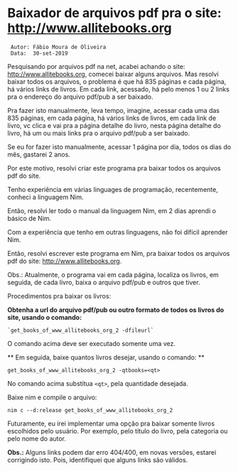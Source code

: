 # Baixador de arquivos pdf pra o site: http://www.allitebooks.org
` Autor: Fábio Moura de Oliveira`       
` Data:  30-set-2019`

Pesquisando por arquivos pdf na net, acabei achando o site: http://www.allitebooks.org, comecei baixar alguns arquivos.
Mas resolvi baixar todos os arquivos, o problema é que há 835 páginas e cada página, há vários links de livros. Em cada link, acessado, há pelo menos 1 ou 2 links pra o endereço do arquivo pdf/pub a ser baixado.

Pra fazer isto manualmente, leva tempo, imagine, acessar cada uma das 835 páginas, em cada página, há vários links de livros, em cada link de livro, vc clica e vai pra a página detalhe do livro, nesta página detalhe do livro, há um ou mais links pra o arquivo pdf/pub a ser baixado.

Se eu for fazer isto manualmente, acessar 1 página por dia, todos os dias do mês, gastarei 2 anos.

Por este motivo, resolvi criar este programa pra baixar todos os arquivos pdf do site.

Tenho experiência em várias linguages de programação, recentemente, conheci a linguagem Nim.

Então, resolvi ler todo o manual da linguagem Nim, em 2 dias aprendi o básico de Nim.

Com a experiência que tenho em outras linguagens, não foi difícil aprender Nim.

Então, resolvi escrever este programa em Nim, pra baixar todos os arquivos pdf do site: http://www.allitebooks.org.

Obs.: Atualmente, o programa vai em cada página, localiza os livros, em seguida, de cada livro, baixa o arquivo pdf/pub e outros que tiver.

Procedimentos pra baixar os livros:

**Obtenha a url do arquivo pdf/pub ou outro formato de todos os livros do site, usando o comando:**

    `get_books_of_www_allitebooks_org_2 -dfileurl`

O comando acima deve ser executado somente uma vez.

** Em seguida, baixe quantos livros desejar, usando o comando: **

`get_books_of_www_allitebooks_org_2 -qtbooks=<qt>`

No comando acima substitua `<qt>`, pela quantidade desejada.

Baixe nim e compile o arquivo:

`nim c --d:release get_books_of_www_allitebooks_org_2`

Futuramente, eu irei implementar uma opção pra baixar somente livros escolhidos pelo usuário. Por exemplo, pelo título do livro, pela categoria ou pelo nome do autor.

**Obs.:** Alguns links podem dar erro 404/400, em novas versões, estarei corrigindo isto.
Pois, identifiquei que alguns links são válidos.


